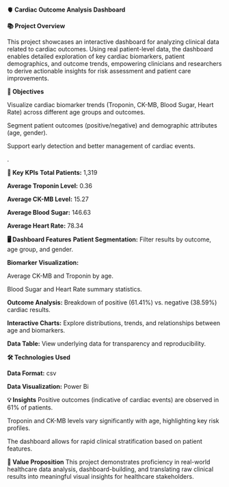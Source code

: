 **🫀 Cardiac Outcome Analysis Dashboard**

**📚 Project Overview**

This project showcases an interactive dashboard for analyzing clinical data related to cardiac outcomes. Using real patient-level data, the dashboard enables detailed exploration of key cardiac biomarkers, patient demographics, and outcome trends, empowering clinicians and researchers to derive actionable insights for risk assessment and patient care improvements.

**🔬 Objectives**

Visualize cardiac biomarker trends (Troponin, CK-MB, Blood Sugar, Heart Rate) across different age groups and outcomes.

Segment patient outcomes (positive/negative) and demographic attributes (age, gender).

Support early detection and better management of cardiac events.

.

**🏥 Key KPIs**
**Total Patients:** 1,319

**Average Troponin Level:** 0.36

**Average CK-MB Level:** 15.27

**Average Blood Sugar:** 146.63

**Average Heart Rate:** 78.34

**🖥️ Dashboard Features**
**Patient Segmentation:** Filter results by outcome, age group, and gender.

**Biomarker Visualization:**

Average CK-MB and Troponin by age.

Blood Sugar and Heart Rate summary statistics.

**Outcome Analysis:** Breakdown of positive (61.41%) vs. negative (38.59%) cardiac results.

**Interactive Charts:** Explore distributions, trends, and relationships between age and biomarkers.

**Data Table:** View underlying data for transparency and reproducibility.

**🛠️ Technologies Used**

**Data Format:** csv

**Data Visualization:** Power Bi

**💡 Insights**
Positive outcomes (indicative of cardiac events) are observed in 61% of patients.

Troponin and CK-MB levels vary significantly with age, highlighting key risk profiles.

The dashboard allows for rapid clinical stratification based on patient features.

**🎯 Value Proposition**
This project demonstrates proficiency in real-world healthcare data analysis, dashboard-building, and translating raw clinical results into meaningful visual insights for healthcare stakeholders.




